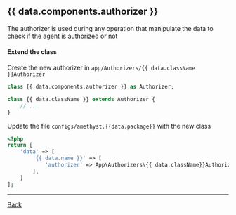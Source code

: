 ## {{ data.components.authorizer }}

The authorizer is used during any operation that manipulate the data to check if the agent is authorized or not

#### Extend the class

Create the new authorizer in `app/Authorizers/{{ data.className }}Authorizer`
```php
class {{ data.components.authorizer }} as Authorizer;

class {{ data.className }} extends Authorizer {
	// ...
}
```
Update the file `configs/amethyst.{{data.package}}` with the new class
```php
<?php
return [
    'data' => [
        '{{ data.name }}' => [
            'authorizer' => App\Authorizers\{{ data.className}}Authorizer::class,
        ],
    ]
];
```

---
[Back](index.md)